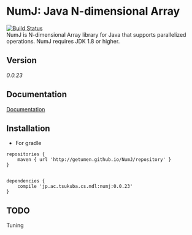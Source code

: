 # NumJ:  Java N-dimensional Array 
[![Build Status](https://travis-ci.org/getumen/NumJ.svg?branch=master)](https://travis-ci.org/getumen/NumJ)  
NumJ is N-dimensional Array library for Java that supports parallelized operations.
NumJ requires JDK 1.8 or higher.

## Version
*0.0.23*

## Documentation
[Documentation](https://getumen.github.io/NumJ/doc)

## Installation

- For gradle  

```$gradle
repositories {
    maven { url 'http://getumen.github.io/NumJ/repository' }
}


dependencies {
    compile 'jp.ac.tsukuba.cs.mdl:numj:0.0.23'
}

```  

## TODO
Tuning